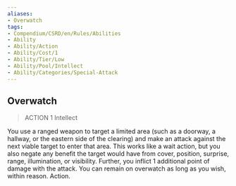 ```yaml
---
aliases:
- Overwatch
tags:
- Compendium/CSRD/en/Rules/Abilities
- Ability
- Ability/Action
- Ability/Cost/1
- Ability/Tier/Low
- Ability/Pool/Intellect
- Ability/Categories/Special-Attack
---
```


  
## Overwatch  
>ACTION 1  Intellect  
  
You use a ranged weapon to target a limited area (such as a doorway, a hallway, or the eastern side of the clearing) and make an attack against the next viable target to enter that area. This works like a wait action, but you also negate any benefit the target would have from cover, position, surprise, range, illumination, or visibility. Further, you inflict 1 additional point of damage with the attack. You can remain on overwatch as long as you wish, within reason. Action.